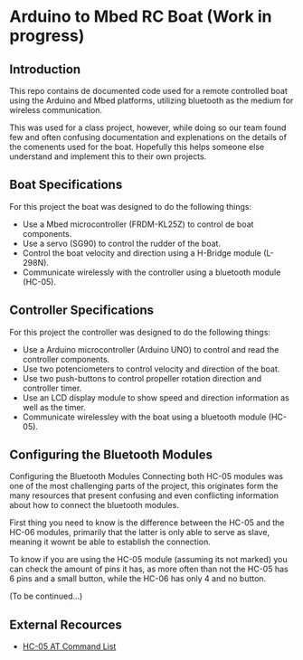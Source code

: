 # Arduino to Mbed RC Boat (Work in progress)
## Introduction
This repo contains de documented code used for a remote controlled boat using the Arduino and Mbed platforms, utilizing bluetooth as the medium for wireless communication.

This was used for a class project, however, while doing so our team found few and often confusing documentation and explenations on the details of the comenents used for the boat. Hopefully this helps someone else understand and implement this to their own projects.

## Boat Specifications
For this project the boat was designed to do the following things:
- Use a Mbed microcontroller (FRDM-KL25Z) to control de boat components.
- Use a servo (SG90) to control the rudder of the boat.
- Control the boat velocity and direction using a H-Bridge module (L-298N).
- Communicate wirelessly with the controller using a bluetooth module (HC-05).

## Controller Specifications
For this project the controller was designed to do the following things:
- Use a Arduino microcontroller (Arduino UNO) to control and read the controller components.
- Use two potenciometers to control velocity and direction of the boat.
- Use two push-buttons to control propeller rotation direction and controller timer.
- Use an LCD display module to show speed and direction information as well as the timer.
- Communicate wirelessley with the boat using a bluetooth module (HC-05).

## Configuring the Bluetooth Modules
Configuring the Bluetooth Modules
Connecting both HC-05 modules was one of the most challenging parts of the project, this originates form the many resources that present confusing and even conflicting information about how to connect the bluetooth modules.

First thing you need to know is the difference between the HC-05 and the HC-06 modules, primarily that the latter is only able to serve as slave, meaning it wownt be able to establish the connection.

To know if you are using the HC-05 module (assuming its not marked) you can check the amount of pins it has, as more often than not the HC-05 has 6 pins and a small button, while the HC-06 has only 4 and no button.

(To be continued...)

## External Recources
- [HC-05 AT Command List](https://www.teachmemicro.com/hc-05-bluetooth-command-list/)

